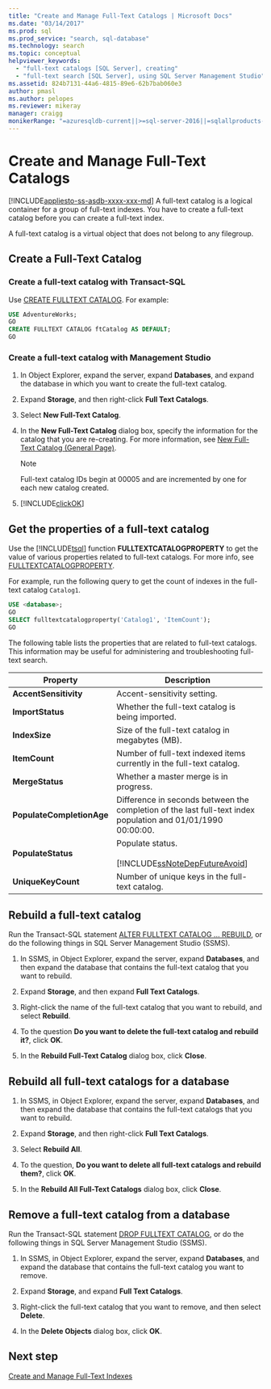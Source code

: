 ```yaml
---
title: "Create and Manage Full-Text Catalogs | Microsoft Docs"
ms.date: "03/14/2017"
ms.prod: sql
ms.prod_service: "search, sql-database"
ms.technology: search
ms.topic: conceptual
helpviewer_keywords: 
  - "full-text catalogs [SQL Server], creating"
  - "full-text search [SQL Server], using SQL Server Management Studio"
ms.assetid: 824b7131-44a6-4815-89e6-62b7bab060e3
author: pmasl
ms.author: pelopes
ms.reviewer: mikeray
manager: craigg
monikerRange: "=azuresqldb-current||>=sql-server-2016||=sqlallproducts-allversions||>=sql-server-linux-2017||=azuresqldb-mi-current"
---
```

# Create and Manage Full-Text Catalogs
[!INCLUDE[appliesto-ss-asdb-xxxx-xxx-md](../../includes/appliesto-ss-asdb-xxxx-xxx-md.md)]
A full-text catalog is a logical container for a group of full-text indexes. You have to create a full-text catalog before you can create a full-text index.

A full-text catalog is a virtual object that does not belong to any filegroup.
  
##  <a name="creating"></a> Create a Full-Text Catalog  

### Create a full-text catalog with Transact-SQL
Use [CREATE FULLTEXT CATALOG](../../t-sql/statements/create-fulltext-catalog-transact-sql.md). For example:

```sql 
USE AdventureWorks;  
GO  
CREATE FULLTEXT CATALOG ftCatalog AS DEFAULT;  
GO  
``` 

### Create a full-text catalog with Management Studio
1.  In Object Explorer, expand the server, expand **Databases**, and expand the database in which you want to create the full-text catalog.  
  
2.  Expand **Storage**, and then right-click **Full Text Catalogs**.  
  
3.  Select **New Full-Text Catalog**.  
  
4.  In the **New Full-Text Catalog** dialog box, specify the information for the catalog that you are re-creating. For more information, see [New Full-Text Catalog &#40;General Page&#41;](../../2014/database-engine/new-full-text-catalog-general-page.md).  
  
    > [!NOTE]  
    >  Full-text catalog IDs begin at 00005 and are incremented by one for each new catalog created.  
  
5.  [!INCLUDE[clickOK](../../includes/clickok-md.md)]  
  
##  <a name="props"></a> Get the properties of a full-text catalog  
Use the [!INCLUDE[tsql](../../includes/tsql-md.md)] function **FULLTEXTCATALOGPROPERTY** to get the value of various properties related to full-text catalogs. For more info, see [FULLTEXTCATALOGPROPERTY](../../t-sql/functions/fulltextcatalogproperty-transact-sql.md).

For example, run the following query to get the count of indexes in the full-text catalog `Catalog1`.

```sql 
USE <database>;  
GO  
SELECT fulltextcatalogproperty('Catalog1', 'ItemCount');  
GO  
```  
  
The following table lists the properties that are related to full-text catalogs. This information may be useful for administering and troubleshooting full-text search. 
  
|Property|Description|  
|--------------|-----------------|  
|**AccentSensitivity**|Accent-sensitivity setting.|
|**ImportStatus**|Whether the full-text catalog is being imported.|  
|**IndexSize**|Size of the full-text catalog in megabytes (MB).| 
|**ItemCount**|Number of full-text indexed items currently in the full-text catalog.|  
|**MergeStatus**|Whether a master merge is in progress.| 
|**PopulateCompletionAge**|Difference in seconds between the completion of the last full-text index population and 01/01/1990 00:00:00.| 
|**PopulateStatus**|Populate status.<br /><br /> [!INCLUDE[ssNoteDepFutureAvoid](../../includes/ssnotedepfutureavoid-md.md)]|  
|**UniqueKeyCount**|Number of unique keys in the full-text catalog.| 

##  <a name="rebuildone"></a> Rebuild a full-text catalog  

Run the Transact-SQL statement [ALTER FULLTEXT CATALOG ... REBUILD](
../../t-sql/statements/alter-fulltext-catalog-transact-sql.md), or do the following things in SQL Server Management Studio (SSMS).

1.  In SSMS, in Object Explorer, expand the server, expand **Databases**, and then expand the database that contains the full-text catalog that you want to rebuild.  
  
2.  Expand **Storage**, and then expand **Full Text Catalogs**.  
  
3.  Right-click the name of the full-text catalog that you want to rebuild, and select **Rebuild**.  
  
4.  To the question **Do you want to delete the full-text catalog and rebuild it?**, click **OK**.  
  
5.  In the **Rebuild Full-Text Catalog** dialog box, click **Close**.  
   
##  <a name="rebuildall"></a> Rebuild all full-text catalogs for a database  

1.  In SSMS, in Object Explorer, expand the server, expand **Databases**, and then expand the database that contains the full-text catalogs that you want to rebuild.  
  
2.  Expand **Storage**, and then right-click **Full Text Catalogs**.  
  
3.  Select **Rebuild All**.  
  
4.  To the question, **Do you want to delete all full-text catalogs and rebuild them?**, click **OK**.  
  
5.  In the **Rebuild All Full-Text Catalogs** dialog box, click **Close**.  
  
  
  
##  <a name="removing"></a> Remove a full-text catalog from a database  

Run the Transact-SQL statement [DROP FULLTEXT CATALOG](
../../t-sql/statements/drop-fulltext-catalog-transact-sql.md), or do the following things in SQL Server Management Studio (SSMS).

1.  In SSMS, in Object Explorer, expand the server, expand **Databases**, and expand the database that contains the full-text catalog you want to remove.  
  
2.  Expand **Storage**, and expand **Full Text Catalogs**.  
  
3.  Right-click the full-text catalog that you want to remove, and then select **Delete**.  
  
4.  In the **Delete Objects** dialog box, click **OK**.  

## Next step
[Create and Manage Full-Text Indexes](../../relational-databases/search/create-and-manage-full-text-indexes.md)

